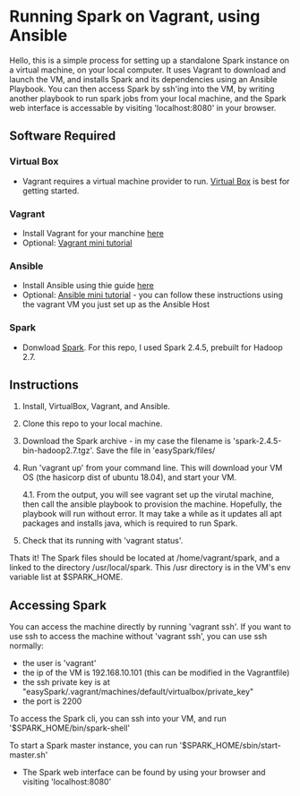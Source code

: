 # Running Spark on Vagrant, using Ansible

Hello, this is a simple process for setting up a standalone Spark instance on a virtual machine, on your local computer. It uses Vagrant to download and launch the VM, and installs Spark and its dependencies using an Ansible Playbook. You can then access Spark by ssh'ing into the VM, by writing another playbook to run spark jobs from your local machine, and the Spark web interface is accessable by visiting 'localhost:8080' in your browser.

## Software Required

### Virtual Box
- Vagrant requires a virtual machine provider to run. [Virtual Box](https://www.virtualbox.org/) is best for getting started.  

### Vagrant
- Install Vagrant for your manchine [here](https://www.vagrantup.com/downloads.html)
- Optional: [Vagrant mini tutorial](https://www.vagrantup.com/intro/getting-started/index.html)

### Ansible
- Install Ansible using thie guide [here](https://docs.ansible.com/ansible/latest/installation_guide/intro_installation.html)
- Optional: [Ansible mini tutorial](https://www.digitalocean.com/community/tutorials/how-to-use-ansible-to-install-and-set-up-apache-on-ubuntu-18-04) - you can follow these instructions using the vagrant VM you just set up as the Ansible Host
  
### Spark
- Donwload [Spark](https://spark.apache.org/downloads.html). For this repo, I used Spark 2.4.5, prebuilt for Hadoop 2.7.

## Instructions

1. Install, VirtualBox, Vagrant, and Ansible.
2. Clone this repo to your local machine. 
3. Download the Spark archive - in my case the filename is 'spark-2.4.5-bin-hadoop2.7.tgz'. Save the file in 'easySpark/files/
4. Run 'vagrant up' from your command line. This will download your VM OS (the hasicorp dist of ubuntu 18.04), and start your VM. 
    
    4.1. From the output, you will see vagrant set up the virutal machine, then call the ansible playbook to provision the machine. Hopefully, the playbook will run without error. It may take a while as it updates all apt packages and installs java, which is required to run Spark.
5. Check that its running with 'vagrant status'.


Thats it! The Spark files should be located at /home/vagrant/spark, and a linked to the directory /usr/local/spark. This /usr directory is in the VM's env variable list at $SPARK_HOME.

## Accessing Spark

 You can access the machine directly by running 'vagrant ssh'. If you want to use ssh to access the machine without 'vagrant ssh', you can use ssh normally:
- the user is 'vagrant'
- the ip of the VM is 192.168.10.101 (this can be modified in the Vagrantfile)
- the ssh private key is at "easySpark/.vagrant/machines/default/virtualbox/private_key" 
- the port is 2200

To access the Spark cli, you can ssh into your VM, and run '$SPARK_HOME/bin/spark-shell'

To start a Spark master instance, you can run '$SPARK_HOME/sbin/start-master.sh'
- The Spark web interface can be found by using your browser and visiting 'localhost:8080'
